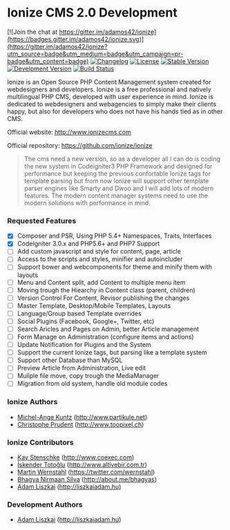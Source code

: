 # Ionize CMS 2.0 Development

[![Join the chat at https://gitter.im/adamos42/ionize](https://badges.gitter.im/adamos42/ionize.svg)](https://gitter.im/adamos42/ionize?utm_source=badge&utm_medium=badge&utm_campaign=pr-badge&utm_content=badge)  [![Changelog](http://a42server.net/badges/ionize/changelog.svg)](CHANGELOG.md)  [![License](http://a42server.net/badges/ionize/license.svg)](LICENSE.md) [![Stable Version](http://a42server.net/badges/ionize/stable.svg)](https://github.com/ionize/ionize/archive/1.0.8.1.zip) [![Develpment Version](http://a42server.net/badges/ionize/unstable.svg)](https://github.com/ionize/ionize/archive/master.zip) [![Build Status](https://travis-ci.org/adamos42/ionize.svg)](https://travis-ci.org/adamos42/ionize)

Ionize is an  Open Source PHP Content Management  system  created for  webdesigners and developers. Ionize is a free
professional  and  natively  multilingual  PHP CMS, developed  with user experience  in mind. Ionize is dedicated to
webdesigners and webagencies to simply make their clients happy, but also for developers who does not have his hands
tied as in other CMS.

Official website: http://www.ionizecms.com

Official repository: https://github.com/ionize/ionize

> The cms need a new version, so  as a developer all I can do is coding the new system in Codeigniter3 PHP Framework
and designed for  performance  but keeping the  previous  confortable  Ionize tags for template parsing but from now
Ionize will support other template parser engines like Smarty and Dwoo and I will add lots of modern features.
> The modern content manager systems need to use the modern solutions with performance in mind.

### Requested Features

- [x] Composer and PSR, Using PHP 5.4+ Namespaces, Traits, Interfaces
- [x] CodeIgniter 3.0.x and PHP5.6+ and PHP7 Support
- [ ] Add custom javascript and style for content, page, article
- [ ] Access to the scripts and styles, minifier and autoincluder
- [ ] Support bower and webcomponents for theme and minify them with layouts
- [ ] Menu and Content split, add Content to multiple menu item
- [ ] Moving trough the Hiearchy in Content class (parent, children)
- [ ] Version Control For Content, Revisor publishing the changes
- [ ] Master Template, Desktop/Mobile Templates, Layouts
- [ ] Language/Group based Template overrides
- [ ] Social Plugins (Facebook, Google+, Twitter, etc)
- [ ] Search Aricles and Pages on Admin, better Article management
- [ ] Form Manage on Administration (configure items and actions)
- [ ] Update Notification for Plugins and the System
- [ ] Support the current Ionize tags, but parsing like a template system
- [ ] Support other Database than MySQL
- [ ] Preview Article from Administration, Live edit
- [ ] Muliple file move, copy trough the MediaManager
- [ ] Migration from old system, handle old module codes

### Ionize Authors
* [Michel-Ange Kuntz](http://www.partikule.net) (http://www.partikule.net)
* [Christophe Prudent](http://www.toopixel.ch) (http://www.toopixel.ch)

### Ionize Contributors
* [Kay Stenschke](http://www.coexec.com) (http://www.coexec.com)
* [İskender Totoğlu](http://www.altivebir.com.tr) (http://www.altivebir.com.tr)
* [Martin Wernstahl](https://twitter.com/wernstahl) (https://twitter.com/wernstahl)
* [Bhagya Nirmaan Silva](http://about.me/bhagyas) (http://about.me/bhagyas)
* [Adam Liszkai](http://liszkaiadam.hu) (http://liszkaiadam.hu)

### Development Authors
* [Adam Liszkai](http://liszkaiadam.hu) (http://liszkaiadam.hu)
